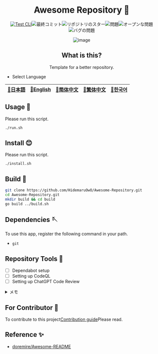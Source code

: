 <div align="center">

# Awesome Repository 🎨

<!-- s;HidemaruOwO/Awesome-Repository;User/Repository;g -->

[![Test CLI](https://github.com/HidemaruOwO/Awesome-Repository/actions/workflows/test.yml/badge.svg)](https://github.com/HidemaruOwO/Awesome-Repository/actions/workflows/test.yml)![最終コミット](https://img.shields.io/github/last-commit/HidemaruOwO/Awesome-Repository?style=flat-square)![リポジトリのスター](https://img.shields.io/github/stars/HidemaruOwO/Awesome-Repository?style=flat-square)![問題](https://img.shields.io/github/issues/HidemaruOwO/Awesome-Repository?style=flat-square)![オープンな問題](https://img.shields.io/github/issues-raw/HidemaruOwO/Awesome-Repository?style=flat-square)![バグの問題](https://img.shields.io/github/issues/HidemaruOwO/Awesome-Repository/bug?style=flat-square)

![image](https://github.com/HidemaruOwO/Awesome-Repository/assets/82384920/bf4ccddf-3eae-4fae-97f4-d2b59bec919f)

## What is this?

Template for a better repository.

</div>

-   Select Language

<table>
  <thead>
    <tr>
      <th style="text-align:center"><a href="README.md">🎌日本語</a></th>
      <th style="text-align:center"><a href="README.en.md">🤡English</a></th>
      <th style="text-align:center"><a href="README.zh-CN.md">🐉简体中文</a></th>
      <th style="text-align:center"><a href="README.zh-TW.md">🍜繁体中文</a></th>
      <th style="text-align:center"><a href="README.ko.md">🌸한국어</a></th>
    </tr>
  </thead>
</table>

## Usage 💨

Please run this script.

```bash
./run.sh
```

## Install 😊

Please run this script.

```bash
./install.sh
```

## Build 🔨

```bash
git clone https://github.com/HidemaruOwO/Awesome-Repository.git
cd Awesome-Repository.git
mkdir build && cd build
go build ../build.sh
```

## Dependencies 🪡

To use this app, register the following command in your path.

-   `git`

## Repository Tools 🔧

-   [ ] Dependabot setup
-   [ ] Setting up CodeQL
-   [ ] Setting up ChatGPT Code Review

<details>
<summary>メモ</summary>

-   Dependabot setup
    -   `.github/dependabot.yml`of`package-ecosystem`set values ​​to (e.g. npm,yarn,pip)
-   Setting up CodeQL
    -   <https://dev.classmethod.jp/articles/github-code-scanning/>
    -   [supported language](https://codeql.github.com/docs/codeql-overview/supported-languages-and-frameworks/)
-   GPT PR setup
    -   of the repository`Secret Value`To`OPENAI_API_KEY`settings of
    -   <https://github.com/anc95/ChatGPT-CodeReview/blob/main/README.ja.md>

</details>

## For Contributor 🤝

To contribute to this project[Contribution guide](docs/README.md)Please read.

## Reference ✨

-   [doremire/Awesome-README](https://github.com/doremire/Awesome-README)
